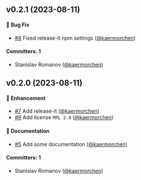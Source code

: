 

## v0.2.1 (2023-08-11)

#### :bug: Bug Fix
* [#8](https://github.com/kaermorchen/tree-sitter-explorer/pull/8) Fixed release-it npm settings ([@kaermorchen](https://github.com/kaermorchen))

#### Committers: 1
- Stanislav Romanov ([@kaermorchen](https://github.com/kaermorchen))

## v0.2.0 (2023-08-11)

#### :rocket: Enhancement
* [#7](https://github.com/kaermorchen/tree-sitter-explorer/pull/7) Add release-it ([@kaermorchen](https://github.com/kaermorchen))
* [#6](https://github.com/kaermorchen/tree-sitter-explorer/pull/6) Add license `MPL 2.0` ([@kaermorchen](https://github.com/kaermorchen))

#### :memo: Documentation
* [#5](https://github.com/kaermorchen/tree-sitter-explorer/pull/5) Add some documentation ([@kaermorchen](https://github.com/kaermorchen))

#### Committers: 1
- Stanislav Romanov ([@kaermorchen](https://github.com/kaermorchen))

